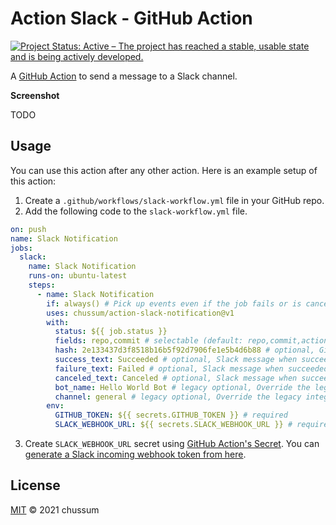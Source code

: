 # Action Slack - GitHub Action
[![Project Status: Active – The project has reached a stable, usable state and is being actively developed.](https://www.repostatus.org/badges/latest/active.svg)](https://www.repostatus.org/#active)

A [GitHub Action](https://github.com/features/actions) to send a message to a Slack channel.

**Screenshot**

TODO

## Usage

You can use this action after any other action. Here is an example setup of this action:

1. Create a `.github/workflows/slack-workflow.yml` file in your GitHub repo.
2. Add the following code to the `slack-workflow.yml` file.

```yml
on: push
name: Slack Notification
jobs:
  slack:
    name: Slack Notification
    runs-on: ubuntu-latest
    steps:
      - name: Slack Notification
        if: always() # Pick up events even if the job fails or is canceled.
        uses: chussum/action-slack-notification@v1
        with:
          status: ${{ job.status }}
          fields: repo,commit # selectable (default: repo,commit,action)
          hash: 2e133437d3f8518b16b5f92d7906fe1e5b4d6b88 # optional, Github commit sha (will be display in fields (default. github ref))
          success_text: Succeeded # optional, Slack message when succeeded.
          failure_text: Failed # optional, Slack message when succeeded.
          canceled_text: Canceled # optional, Slack message when succeeded.
          bot_name: Hello World Bot # legacy optional, Override the legacy integration's default name.
          channel: general # legacy optional, Override the legacy integration's default channel.
        env:
          GITHUB_TOKEN: ${{ secrets.GITHUB_TOKEN }} # required
          SLACK_WEBHOOK_URL: ${{ secrets.SLACK_WEBHOOK_URL }} # required
```

3. Create `SLACK_WEBHOOK_URL` secret using [GitHub Action's Secret](https://help.github.com/en/actions/configuring-and-managing-workflows/creating-and-storing-encrypted-secrets#creating-encrypted-secrets-for-a-repository). You can [generate a Slack incoming webhook token from here](https://slack.com/apps/A0F7XDUAZ-incoming-webhooks).


## License

[MIT](LICENSE) © 2021 chussum
